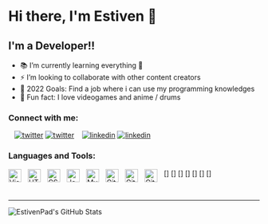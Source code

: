 # Hi there, I'm Estiven 👋 

## I'm a Developer!!

- 📚 I’m currently learning everything 🤣
- ⚡ I’m looking to collaborate with other content creators
- 📌 2022 Goals: Find a job where i can use my programming knowledges
- 👾 Fun fact: I love videogames and anime / drums

### Connect with me:

&nbsp;&nbsp;
[![twitter](./img/twitter-light.svg)](https://twitter.com/estiven_padilla#gh-light-mode-only)
[![twitter](./img/twitter-dark.svg)](https://twitter.com/estiven_padilla#gh-dark-mode-only)
&nbsp;&nbsp;
[![linkedin](./img/linkedin-light.svg)](https://linkedin.com/in/estivenpad#gh-light-mode-only)
[![linkedin](./img/linkedin-dark.svg)](https://linkedin.com/in/estivenpad#gh-dark-mode-only)


### Languages and Tools:

[<img align="left" alt="Visual Studio Code" width="26px" src="https://cdn.jsdelivr.net/gh/devicons/devicon/icons/vscode/vscode-original.svg" style="padding-right:10px;" />]
[<img align="left" alt="HTML5" width="26px" src="https://cdn.jsdelivr.net/gh/devicons/devicon/icons/html5/html5-original.svg" style="padding-right:10px;" />]
[<img align="left" alt="CSS3" width="26px" src="https://cdn.jsdelivr.net/gh/devicons/devicon/icons/css3/css3-original.svg" style="padding-right:10px;" />]
[<img align="left" alt="JavaScript" width="26px" src="https://cdn.jsdelivr.net/gh/devicons/devicon/icons/javascript/javascript-original.svg" style="padding-right:10px;" />]
[<img align="left" alt="MySQL" width="26px" src="https://cdn.jsdelivr.net/gh/devicons/devicon/icons/mysql/mysql-original.svg" style="padding-right:10px;" />]
[<img align="left" alt="Git" width="26px" src="https://cdn.jsdelivr.net/gh/devicons/devicon/icons/git/git-original.svg" style="padding-right:10px;" />]
[<img align="left" alt="GitHub" width="26px" src="https://user-images.githubusercontent.com/3369400/139447912-e0f43f33-6d9f-45f8-be46-2df5bbc91289.png" style="padding-right:10px;" />]
[<img align="left" alt="GitHub" width="26px" src="https://user-images.githubusercontent.com/3369400/139448065-39a229ba-4b06-434b-bc67-616e2ed80c8f.png" style="padding-right:10px;" />](https://www.youtube.com/playlist?list=PLkwxH9e_vrAJ0WbEsFA9W3I1W-g_BTsbt#gh-light-mode-only)

<br />

---

<img align="left" alt="EstivenPad's GitHub Stats" src="https://github-readme-stats.vercel.app/api?username=EstivenPad&show_icons=true&hide_border=false&title_color=ff652f&icon_color=FFE400&bg_color=09131B&text_color=ffffff&border_color=0c1a25" />


[twitter]: https://twitter.com/estiven_padilla
[linkedin]: https://linkedin.com/in/estivenpad
